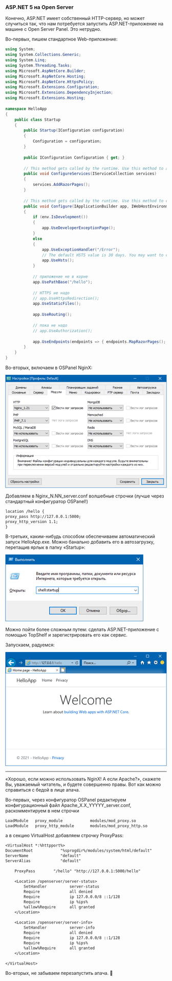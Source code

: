 ﻿### ASP.NET 5 на Open Server

Конечно, ASP.NET имеет собственный HTTP-сервер, но может случиться так, что нам потребуется запустить ASP.NET-приложение на машине с Open Server Panel. Это нетрудно.

Во-первых, пишем стандартное Web-приложение:

```c#
using System;
using System.Collections.Generic;
using System.Linq;
using System.Threading.Tasks;
using Microsoft.AspNetCore.Builder;
using Microsoft.AspNetCore.Hosting;
using Microsoft.AspNetCore.HttpsPolicy;
using Microsoft.Extensions.Configuration;
using Microsoft.Extensions.DependencyInjection;
using Microsoft.Extensions.Hosting;
 
namespace HelloApp
{
    public class Startup
    {
        public Startup(IConfiguration configuration)
        {
            Configuration = configuration;
        }
 
        public IConfiguration Configuration { get; }
 
        // This method gets called by the runtime. Use this method to add services to the container.
        public void ConfigureServices(IServiceCollection services)
        {
            services.AddRazorPages();
        }
 
        // This method gets called by the runtime. Use this method to configure the HTTP request pipeline.
        public void Configure(IApplicationBuilder app, IWebHostEnvironment env)
        {
            if (env.IsDevelopment())
            {
                app.UseDeveloperExceptionPage();
            }
            else
            {
                app.UseExceptionHandler("/Error");
                // The default HSTS value is 30 days. You may want to change this for production scenarios, see https://aka.ms/aspnetcore-hsts.
                app.UseHsts();
            }
 
            // приложение не в корне
            app.UsePathBase("/hello");
             
            // HTTPS не надо
            // app.UseHttpsRedirection();
            app.UseStaticFiles();
 
            app.UseRouting();
 
            // пока не надо
            // app.UseAuthorization();
 
            app.UseEndpoints(endpoints => { endpoints.MapRazorPages(); });
        }
    }
}
```

Во-вторых, включаем в OSPanel NginX:

![ospanel-settings](img/ospanel-settings.png)

Добавляем в Nginx_N.NN_server.conf волшебные строчки (лучше через стандартный конфигуратор OSPanel!)

```
location /hello {
proxy_pass http://127.0.0.1:5000;
proxy_http_version 1.1;
}
```

В-третьих, каким-нибудь способом обеспечиваем автоматический запуск HelloApp.exe. Можно банально добавить его в автозагрузку, перетащив ярлык в папку «Startup»:

![shell-startup](img/shell-startup.png)

Можно пойти более сложным путем: сделать ASP.NET-приложение с помощью TopShelf и зарегистрировать его как сервис.

Запускаем, радуемся:

![ospanel-app](img/ospanel-app.png)

* * *

«Хорошо, если можно использовать NginX! А если Apache?», скажете Вы, уважаемый читатель, и будете совершенно правы. Вот как можно справиться с бедой в лице апача.

Во-первых, через конфигуратор OSPanel редактируем конфигурационный файл Apache_X.X_YYYYY_server.conf, раскомментируем в нем строчки

```
LoadModule   proxy_module            modules/mod_proxy.so
LoadModule   proxy_http_module       modules/mod_proxy_http.so
```

а в секцию VirtualHost добавляем строчку ProxyPass:

```
<VirtualHost *:%httpport%>
DocumentRoot            "%sprogdir%/modules/system/html/default"
ServerName              "default"
ServerAlias             "default"

    ProxyPass        "/hello" "http://127.0.0.1:5000/hello"
 
    <Location /openserver/server-status>
        SetHandler          server-status
        Require             all denied
        Require             ip 127.0.0.0/8 ::1/128
        Require             ip %ips%
        %allow%Require      all granted
    </Location>
 
    <Location /openserver/server-info>
        SetHandler          server-info
        Require             all denied
        Require             ip 127.0.0.0/8 ::1/128
        Require             ip %ips%
        %allow%Require      all granted
    </Location>

</VirtualHost>
```

Во-вторых, не забываем перезапустить апача. 🙂
